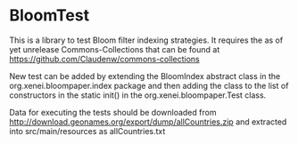 # BloomTest

This is a library to test Bloom filter indexing strategies.  It requires the as of yet unrelease Commons-Collections that can be found at https://github.com/Claudenw/commons-collections

New test can be added by extending the BloomIndex abstract class in the org.xenei.bloompaper.index package and then adding the class to the list of constructors in the static init() in the org.xenei.bloompaper.Test class.

Data for executing the tests should be downloaded from http://download.geonames.org/export/dump/allCountries.zip and extracted into src/main/resources as allCountries.txt